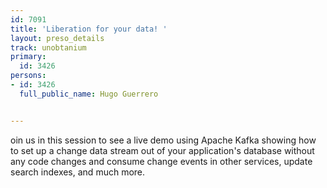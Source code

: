 ---
id: 7091
title: 'Liberation for your data! '
layout: preso_details
track: unobtanium
primary:
  id: 3426
persons:
- id: 3426
  full_public_name: Hugo Guerrero

---
oin us in this session to see a live demo using Apache Kafka showing how to set up a change data stream out of your application's database without any code changes and consume change events in other services, update search indexes, and much more.
